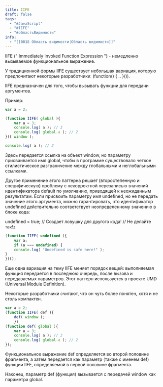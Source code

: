 ```yaml
---
title: IIFE
draft: false
tags:
  - "#JavaScript"
  - "#IIFE"
  - "#областьВидимости"
info:
  - "[[0018 Область видимости|Область видимости]]"
---
```

IIFE  (" Immediately Invoked Function Expression ") - немедленно вызываемое функциональное выражение.

У традиционной формы IIFE существует небольшая вариация, которую предпочитают некоторые разработчики: (function() { .. }()).

IIFE предназначен для того, чтобы вызывать функции для передачи аргументов.

Пример:
~~~js
var a = 2;

(function IIFE( global ){
	var a = 3;
	console.log( a ); // 3
	console.log( global.a ); // 2
})( window );

console.log( a ); // 2
~~~

Здесь передается ссылка на объект window, но параметру присваивается имя global, чтобы в программе существовало четкое стилистическое разграничение между глобальными и неглобальными ссылками.

Другое применение этого паттерна решает (второстепенную и специфическую) проблему с некорректной перезаписью значений идентификатора default по умолчанию, приводящей к неожиданным результатам. 
Если присвоить параметру имя undefined, но не передать значение этого аргумента, можно гарантировать, что идентификатор undefined действительно соответствует неопределенному значению в блоке кода:

undefined = true; // Создает ловушку для другого кода!
							// Не делайте так!z
~~~js
(function IIFE( undefined ){
	var a;
	if (a === undefined) {
	console.log( "Undefined is safe here!" );
}
})();
~~~

Еще одна вариация на тему IIFE меняет порядок вещей: выполняемая функция передается в последнюю очередь, после вызова и передаваемых параметров. Этот паттерн используется в проекте UMD (Universal Module Definition). 

Некоторые разработчики считают, что он чуть более понятен, хотя и не столь компактен.
~~~js
var a = 2;
(function IIFE( def ){
	def( window );
	})
(function def( global ){
	var a = 3;
	console.log( a ); // 3
	console.log( global.a ); // 2
});
~~~

Функциональное выражение def определяется во второй половине фрагмента, а затем передается как параметр (также с именем def) функции IIFE, определяемой в первой половине фрагмента.

Наконец, параметр def (функция) вызывается с передачей window как параметра global.